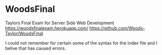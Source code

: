 # WoodsFinal
Taylors Final Exam for Server Side Web Development
https://woodsfinalexam.herokuapp.com/
https://github.com/Woods-Taylor/WoodsFinal

I could not remember for certain some of the syntax for the index file and I belive that has caused errors.
